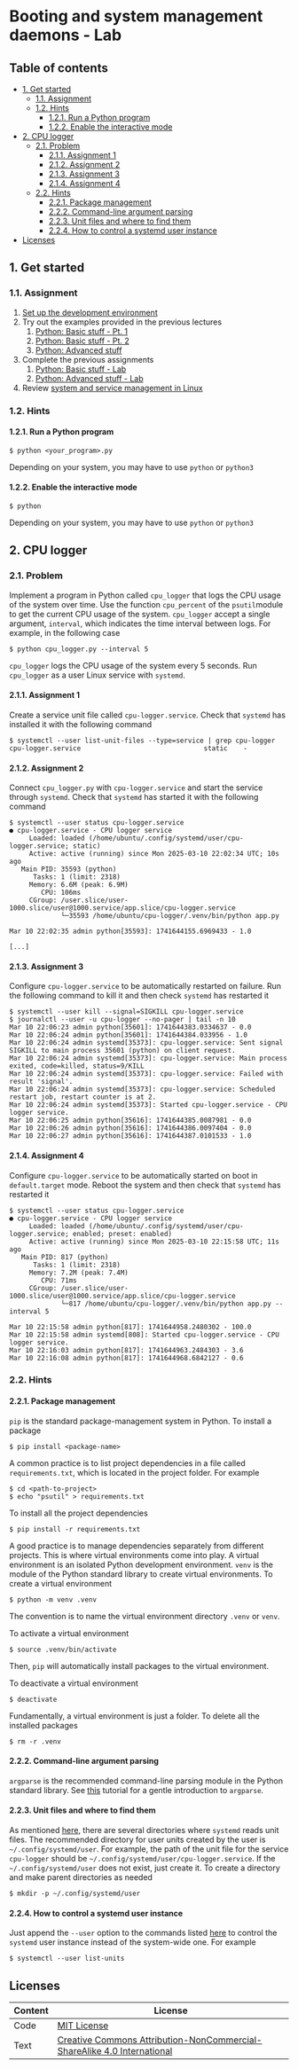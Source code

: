 # Booting and system management daemons - Lab

## Table of contents

- [1. Get started](#1-get-started)
    - [1.1. Assignment](#11-assignment)
    - [1.2. Hints](#12-hints)
        - [1.2.1. Run a Python program](#121-run-a-python-program)
        - [1.2.2. Enable the interactive mode](#122-enable-the-interactive-mode)
- [2. CPU logger](#2-cpu-logger)
    - [2.1. Problem](#21-problem)
        - [2.1.1. Assignment 1](#211-assignment-1)
        - [2.1.2. Assignment 2](#212-assignment-2)
        - [2.1.3. Assignment 3](#213-assignment-3)
        - [2.1.4. Assignment 4](#214-assignment-4)
    - [2.2. Hints](#22-hints)
        - [2.2.1. Package management](#221-package-management)
        - [2.2.2. Command-line argument parsing](#222-command-line-argument-parsing)
        - [2.2.3. Unit files and where to find them](#223-unit-files-and-where-to-find-them)
        - [2.2.4. How to control a systemd user instance](#224-how-to-control-a-systemd-user-instance)
- [Licenses](#licenses)

## 1. Get started

### 1.1. Assignment

1. [Set up the development environment](1-python-basic-stuff-pt1.md#16-development-environment)
2. Try out the examples provided in the previous lectures
	1. [Python: Basic stuff - Pt. 1](1-python-basic-stuff-pt1.md)
	2. [Python: Basic stuff - Pt. 2](2-python-basic-stuff-pt2.md)
	3. [Python: Advanced stuff](4-python-advanced-stuff.md)
3. Complete the previous assignments
	1. [Python: Basic stuff - Lab](3-python-basic-stuff-lab.md)
	2. [Python: Advanced stuff - Lab](5-python-advanced-stuff-lab.md)
4. Review [system and service management in Linux](6-booting-and-system-management-daemons.md#2-system-and-service-management-in-linux)

### 1.2. Hints

#### 1.2.1. Run a Python program

```shell
$ python <your_program>.py
```

Depending on your system, you may have to use `python` or `python3`

#### 1.2.2. Enable the interactive mode

```shell
$ python
```

Depending on your system, you may have to use `python` or `python3`

## 2. CPU logger

### 2.1. Problem

Implement a program in Python called `cpu_logger` that logs the CPU usage of the system over time. Use the function `cpu_percent` of the `psutil`module to get the current CPU usage of the system. `cpu_logger` accept a single argument, `interval`, which indicates the time interval between logs. For example, in the following case

```shell
$ python cpu_logger.py --interval 5
```

`cpu_logger` logs the CPU usage of the system every 5 seconds. Run `cpu_logger` as a user Linux service with `systemd`.

#### 2.1.1. Assignment 1

Create a service unit file called `cpu-logger.service`. Check that `systemd` has installed it with the following command

```shell
$ systemctl --user list-unit-files --type=service | grep cpu-logger
cpu-logger.service                               static    -
```

#### 2.1.2. Assignment 2

Connect `cpu_logger.py` with `cpu-logger.service` and start the service through `systemd`. Check that `systemd` has started it with the following command

```shell
$ systemctl --user status cpu-logger.service
● cpu-logger.service - CPU logger service
     Loaded: loaded (/home/ubuntu/.config/systemd/user/cpu-logger.service; static)
     Active: active (running) since Mon 2025-03-10 22:02:34 UTC; 10s ago
   Main PID: 35593 (python)
      Tasks: 1 (limit: 2318)
     Memory: 6.6M (peak: 6.9M)
        CPU: 106ms
     CGroup: /user.slice/user-1000.slice/user@1000.service/app.slice/cpu-logger.service
             └─35593 /home/ubuntu/cpu-logger/.venv/bin/python app.py

Mar 10 22:02:35 admin python[35593]: 1741644155.6969433 - 1.0

[...]
```

#### 2.1.3. Assignment 3

Configure `cpu-logger.service` to be automatically restarted on failure. Run the following command to kill it and then check `systemd` has restarted it

```shell
$ systemctl --user kill --signal=SIGKILL cpu-logger.service
$ journalctl --user -u cpu-logger --no-pager | tail -n 10
Mar 10 22:06:23 admin python[35601]: 1741644383.0334637 - 0.0
Mar 10 22:06:24 admin python[35601]: 1741644384.033956 - 1.0
Mar 10 22:06:24 admin systemd[35373]: cpu-logger.service: Sent signal SIGKILL to main process 35601 (python) on client request.
Mar 10 22:06:24 admin systemd[35373]: cpu-logger.service: Main process exited, code=killed, status=9/KILL
Mar 10 22:06:24 admin systemd[35373]: cpu-logger.service: Failed with result 'signal'.
Mar 10 22:06:24 admin systemd[35373]: cpu-logger.service: Scheduled restart job, restart counter is at 2.
Mar 10 22:06:24 admin systemd[35373]: Started cpu-logger.service - CPU logger service.
Mar 10 22:06:25 admin python[35616]: 1741644385.0087981 - 0.0
Mar 10 22:06:26 admin python[35616]: 1741644386.0097404 - 0.0
Mar 10 22:06:27 admin python[35616]: 1741644387.0101533 - 1.0
```

#### 2.1.4. Assignment 4

Configure `cpu-logger.service` to be automatically started on boot in `default.target` mode. Reboot the system and then check that `systemd` has restarted it

```shell
$ systemctl --user status cpu-logger.service
● cpu-logger.service - CPU logger service
     Loaded: loaded (/home/ubuntu/.config/systemd/user/cpu-logger.service; enabled; preset: enabled)
     Active: active (running) since Mon 2025-03-10 22:15:58 UTC; 11s ago
   Main PID: 817 (python)
      Tasks: 1 (limit: 2318)
     Memory: 7.2M (peak: 7.4M)
        CPU: 71ms
     CGroup: /user.slice/user-1000.slice/user@1000.service/app.slice/cpu-logger.service
             └─817 /home/ubuntu/cpu-logger/.venv/bin/python app.py --interval 5

Mar 10 22:15:58 admin python[817]: 1741644958.2480302 - 100.0
Mar 10 22:15:58 admin systemd[808]: Started cpu-logger.service - CPU logger service.
Mar 10 22:16:03 admin python[817]: 1741644963.2484303 - 3.6
Mar 10 22:16:08 admin python[817]: 1741644968.6842127 - 0.6
```

### 2.2. Hints

#### 2.2.1. Package management

`pip` is the standard package-management system in Python. To install a package

```shell
$ pip install <package-name>
```

A common practice is to list project dependencies in a file called `requirements.txt`, which is located in the project folder. For example

```shell
$ cd <path-to-project>
$ echo "psutil" > requirements.txt
```

To install all the project dependencies

```shell
$ pip install -r requirements.txt
```

A good practice is to manage dependencies separately from different projects. This is where virtual environments come into play. A virtual environment is an isolated Python development environment. `venv` is the module of the Python standard library to create virtual environments. To create a virtual environment

```shell
$ python -m venv .venv
```

The convention is to name the virtual environment directory `.venv` or `venv`. 

To activate a virtual environment

```shell
$ source .venv/bin/activate
```

Then, `pip` will automatically install packages to the virtual environment. 

To deactivate a virtual environment

```shell
$ deactivate
```

Fundamentally, a virtual environment is just a folder. To delete all the installed packages

```shell
$ rm -r .venv
```

#### 2.2.2. Command-line argument parsing

`argparse` is the recommended command-line parsing module in the Python standard library. See [this](https://docs.python.org/3/howto/argparse.html) tutorial for a gentle introduction to `argparse`.

#### 2.2.3. Unit files and where to find them

As mentioned [here](6-booting-and-system-management-daemons.md#21-units-and-unit-files), there are several directories where `systemd` reads unit files. The recommended directory for user units created by the user is `~/.config/systemd/user`. For example, the path of the unit file for the service `cpu-logger` should be `~/.config/systemd/user/cpu-logger.service`. If the `~/.config/systemd/user` does not exist, just create it. To create a directory and make parent directories as needed

```shell
$ mkdir -p ~/.config/systemd/user
```

#### 2.2.4. How to control a systemd user instance

Just append the `--user` option to the commands listed [here](6-booting-and-system-management-daemons.md#22-controlling-systemd) to control the `systemd` user instance instead of the system-wide one. For example

```shell
$ systemctl --user list-units
```

## Licenses

| Content | License                                                                                                                       |
| ------- | ----------------------------------------------------------------------------------------------------------------------------- |
| Code    | [MIT License](https://mit-license.org/)                                                                                       |
| Text    | [Creative Commons Attribution-NonCommercial-ShareAlike 4.0 International](https://creativecommons.org/licenses/by-nc-sa/4.0/) |
